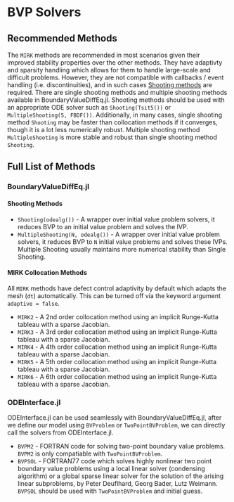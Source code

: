 # BVP Solvers

## Recommended Methods

The `MIRK` methods are recommended in most scenarios given their improved stability properties over the other methods. They have adaptivty and sparsity handling which allows for them to handle large-scale and difficult problems. However, they are not compatible with callbacks / event handling (i.e. discontinuities), and in such cases [Shooting methods](https://en.wikipedia.org/wiki/Shooting_method) are required. There are single shooting methods and multiple shooting methods available in BoundaryValueDiffEq.jl. Shooting methods should be used with an appropriate ODE solver such as `Shooting(Tsit5())` or `MultipleShooting(5, FBDF())`. Additionally,
in many cases, single shooting method `Shooting` may be faster than collocation methods if it converges, though it is a lot less numerically robust. Multiple shooting method `MultipleShooting` is more stable and robust than single shooting method `Shooting`.

## Full List of Methods

### BoundaryValueDiffEq.jl

#### Shooting Methods

  - `Shooting(odealg())` - A wrapper over initial value problem solvers, it reduces BVP to an initial value problem and solves the IVP.
  - `MultipleShooting(N, odealg())` - A wrapper over initial value problem solvers, it reduces BVP to `N` initial value problems and solves these IVPs. Multiple Shooting usually maintains more numerical stability than Single Shooting.

#### MIRK Collocation Methods

All `MIRK` methods have defect control adaptivity by default which adapts the mesh (`dt`) automatically. This can be turned
off via the keyword argument `adaptive = false`.

  - `MIRK2` - A 2nd order collocation method using an implicit Runge-Kutta tableau with a sparse Jacobian.
  - `MIRK3` - A 3rd order collocation method using an implicit Runge-Kutta tableau with a sparse Jacobian.
  - `MIRK4` - A 4th order collocation method using an implicit Runge-Kutta tableau with a sparse Jacobian.
  - `MIRK5` - A 5th order collocation method using an implicit Runge-Kutta tableau with a sparse Jacobian.
  - `MIRK6` - A 6th order collocation method using an implicit Runge-Kutta tableau with a sparse Jacobian.

### ODEInterface.jl

ODEInterface.jl can be used seamlessly with BoundaryValueDiffEq.jl, after we define our model using `BVProblem` or `TwoPointBVProblem`, we can directly call the solvers from ODEInterface.jl.

  - `BVPM2` - FORTRAN code for solving two-point boundary value problems. `BVPM2` is only compatiable with `TwoPointBVProblem`.
  - `BVPSOL` - FORTRAN77 code which solves highly nonlinear two point boundary value problems using a local linear solver (condensing algorithm) or a global sparse linear solver for the solution of the arising linear subproblems, by Peter Deuflhard, Georg Bader, Lutz Weimann. `BVPSOL` should be used with `TwoPointBVProblem` and initial guess.